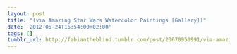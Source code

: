 ```yaml
---
layout: post
title: "(via Amazing Star Wars Watercolor Paintings [Gallery])"
date: '2012-05-24T15:54:00+02:00'
tags: []
tumblr_url: http://fabiantheblind.tumblr.com/post/23670950991/via-amazing-star-wars-watercolor-paintings
---
```

